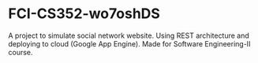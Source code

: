 # FCI-CS352-wo7oshDS
A project to simulate social network website. Using REST architecture and deploying to cloud (Google App Engine). Made for Software Engineering-II course.


